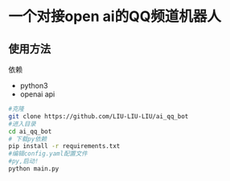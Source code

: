 # 一个对接open ai的QQ频道机器人

## 使用方法

 依赖

* python3
* openai api

```bash
#克隆
git clone https://github.com/LIU-LIU-LIU/ai_qq_bot
#进入目录
cd ai_qq_bot
# 下载py依赖
pip install -r requirements.txt
#编辑config.yaml配置文件
#py,启动!
python main.py
```